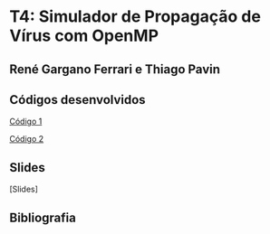 # T4: Simulador de Propagação de Vírus com OpenMP


## René Gargano Ferrari e Thiago Pavin

## Códigos desenvolvidos

[Código 1](https://github.com/elc139/t4-Rene-Thiago/blob/master/virusim/solution_v1.cpp)

[Código 2](https://github.com/elc139/t4-Rene-Thiago/blob/master/virusim/solution_v2.cpp)
	
## Slides

[Slides]

## Bibliografia

